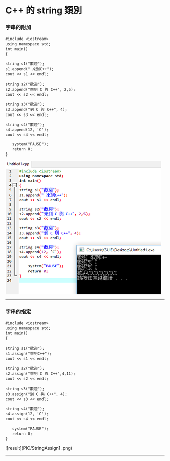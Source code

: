 # C++ 的 string 類別

### 字串的附加
```
#include <iostream>
using namespace std;
int main()
{
```
```
string s1("歡迎");
s1.append(" 來到C++"); 
cout << s1 << endl; 
```
```
string s2("歡迎");
s2.append("來到 C 與 C++", 2,5); 
cout << s2 << endl;
```
```
string s3("歡迎");
s3.append("到 C 與 C++", 4); 
cout << s3 << endl; 
```
```
string s4("歡迎"); 
s4.append(12, 'C'); 
cout << s4 << endl;  
 ```
 ```
    system("PAUSE");
    return 0;
}
```

![result](PIC/StringAppend1.png)


--------------------------------------------------------------
### 字串的指定
```
#include <iostream>
using namespace std;
int main()
{
```
```
string s1("歡迎");
s1.assign("來到C++"); 
cout << s1 << endl; 
```
```
string s2("歡迎");
s2.assign("來到 C 與 C++",4,11); 
cout << s2 << endl;
```
```
string s3("歡迎");
s3.assign("到 C 與 C++", 4); 
cout << s3 << endl; 
```
```
string s4("歡迎"); 
s4.assign(12, 'C'); 
cout << s4 << endl;  
 ```
 ```
    system("PAUSE");
    return 0;
}
```

![result](PIC/StringAssign1 .png)


--------------------------------------------------------------
